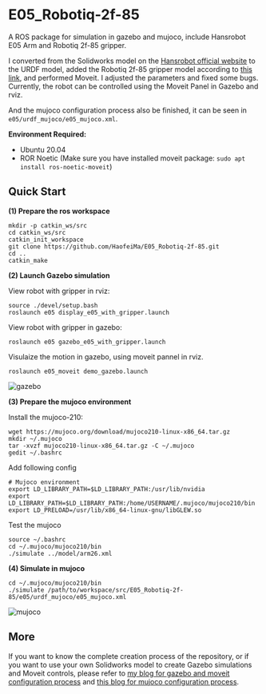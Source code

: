 # E05_Robotiq-2f-85
A ROS package for simulation in gazebo and mujoco, include Hansrobot E05 Arm and Robotiq 2f-85 gripper.

I converted from the Solidworks model on the [Hansrobot official website](https://www.hansrobot.com/service/download/3dmoxing?pagenum=3) to the URDF model, added the Robotiq 2f-85 gripper model according to [this link](https://github.com/ros-industrial/robotiq.git), and performed Moveit. I adjusted the parameters and fixed some bugs. Currently, the robot can be controlled using the Moveit Panel in Gazebo and rviz.

And the mujoco configuration process also be finished, it can be seen in `e05/urdf_mujoco/e05_mujoco.xml`.

**Environment Required:**

- Ubuntu 20.04
- ROR Noetic (Make sure you have installed moveit package: `sudo apt install ros-noetic-moveit`)

## Quick Start

**(1) Prepare the ros workspace**

```shell
mkdir -p catkin_ws/src
cd catkin_ws/src
catkin_init_workspace
git clone https://github.com/HaofeiMa/E05_Robotiq-2f-85.git
cd ..
catkin_make
```

**(2) Launch Gazebo simulation**

View robot with gripper in rviz:

```shell
source ./devel/setup.bash
roslaunch e05 display_e05_with_gripper.launch
```

View robot with gripper in gazebo:

```shell
roslaunch e05 gazebo_e05_with_gripper.launch
```

Visulaize the motion in gazebo, using moveit pannel in rviz.

```shell
roslaunch e05_moveit demo_gazebo.launch
```

![gazebo](https://github.com/HaofeiMa/E05_Robotiq-2f-85/assets/49356049/41f2267f-478e-4662-9ed8-e414d97cec22)

**(3) Prepare the mujoco environment**

Install the mujoco-210:

```shell
wget https://mujoco.org/download/mujoco210-linux-x86_64.tar.gz
mkdir ~/.mujoco
tar -xvzf mujoco210-linux-x86_64.tar.gz -C ~/.mujoco
gedit ~/.bashrc
```

Add following config

```shell
# Mujoco environment
export LD_LIBRARY_PATH=$LD_LIBRARY_PATH:/usr/lib/nvidia
export LD_LIBRARY_PATH=$LD_LIBRARY_PATH:/home/USERNAME/.mujoco/mujoco210/bin
export LD_PRELOAD=/usr/lib/x86_64-linux-gnu/libGLEW.so
```

Test the mujoco

```shell
source ~/.bashrc
cd ~/.mujoco/mujoco210/bin
./simulate ../model/arm26.xml
```

**(4) Simulate in mujoco**

```shell
cd ~/.mujoco/mujoco210/bin
./simulate /path/to/workspace/src/E05_Robotiq-2f-85/e05/urdf_mujoco/e05_mujoco.xml
```

![mujoco](https://github.com/HaofeiMa/E05_Robotiq-2f-85/assets/49356049/315257c6-112d-447f-b84f-72c62adedc3e)


## More

If you want to know the complete creation process of the repository, or if you want to use your own Solidworks model to create Gazebo simulations and Moveit controls, please refer to [my blog for gazebo and moveit configuration process](https://www.mahaofei.com/post/7fec171b.html) and [this blog for mujoco configuration process](https://www.mahaofei.com/post/f67206dd.html).

